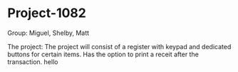 # Project-1082

Group: Miguel, Shelby, Matt

The project: 
The project will consist of a register with keypad and dedicated buttons for certain items. Has the option to print a receit after the transaction. 
hello 
